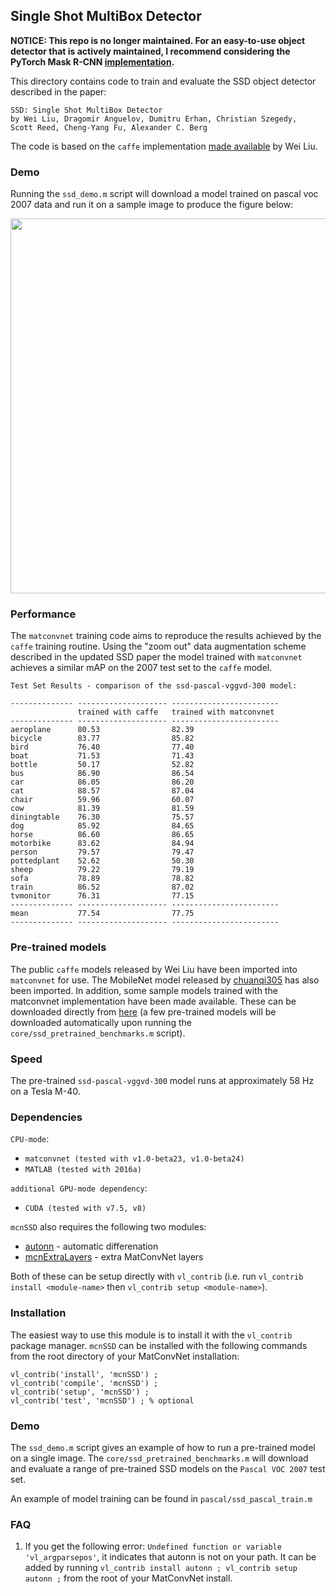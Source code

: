 ## Single Shot MultiBox Detector

**NOTICE: This repo is no longer maintained.  For an easy-to-use object detector that is actively maintained, I recommend considering the PyTorch Mask R-CNN [implementation](https://github.com/facebookresearch/maskrcnn-benchmark).**

This directory contains code to train and evaluate the SSD object detector
described in the paper:

```
SSD: Single Shot MultiBox Detector
by Wei Liu, Dragomir Anguelov, Dumitru Erhan, Christian Szegedy, 
Scott Reed, Cheng-Yang Fu, Alexander C. Berg
```

The code is based on the `caffe` implementation 
[made available](https://github.com/weiliu89/caffe/tree/ssd) by Wei Liu.

### Demo

Running the `ssd_demo.m` script will download a model trained on pascal voc 2007 data and run it on a sample image to produce the figure below:

<img src="misc/figure.png" width="600" />

### Performance

The `matconvnet` training code aims to reproduce the results
achieved by the `caffe` training routine.  Using the "zoom out"
data augmentation scheme described in the updated SSD paper
the model trained with `matconvnet` achieves
a similar mAP on the 2007 test set to the `caffe` model.

```
Test Set Results - comparison of the ssd-pascal-vggvd-300 model:

-------------- -------------------- ------------------------
               trained with caffe   trained with matconvnet
-------------- -------------------- ------------------------
aeroplane      80.53                82.39
bicycle        83.77                85.82
bird           76.40                77.40
boat           71.53                71.43
bottle         50.17                52.82
bus            86.90                86.54
car            86.05                86.20
cat            88.57                87.04
chair          59.96                60.07
cow            81.39                81.59
diningtable    76.30                75.57
dog            85.92                84.65
horse          86.60                86.65
motorbike      83.62                84.94
person         79.57                79.47
pottedplant    52.62                50.30
sheep          79.22                79.19
sofa           78.89                78.82
train          86.52                87.02
tvmonitor      76.31                77.15
-------------- -------------------- ------------------------
mean           77.54                77.75
-------------- -------------------- ------------------------
```

### Pre-trained models

The public `caffe` models released by Wei Liu have been imported into 
`matconvnet` for use.  The MobileNet model released by [chuanqi305](https://github.com/chuanqi305/MobileNet-SSD)
has also been imported. In addition, some sample models trained with the 
matconvnet implementation have been made available. These can be 
downloaded directly from 
[here](http://www.robots.ox.ac.uk/~albanie/mcn-models.html#ssd) (a few pre-trained 
models will be downloaded automatically upon running the 
`core/ssd_pretrained_benchmarks.m` script).

### Speed

The pre-trained `ssd-pascal-vggvd-300` model runs at approximately 
58 Hz on a Tesla M-40.

### Dependencies

`CPU-mode`:

* `matconvnet (tested with v1.0-beta23, v1.0-beta24)`
* `MATLAB (tested with 2016a)`


`additional GPU-mode dependency`:

* `CUDA (tested with v7.5, v8)`


`mcnSSD` also requires the following two modules:

* [autonn](https://github.com/vlfeat/autonn) - automatic differenation
* [mcnExtraLayers](https://github.com/albanie/mcnExtraLayers) - extra MatConvNet layers

Both of these can be setup directly with `vl_contrib` (i.e. run `vl_contrib install <module-name>` then `vl_contrib setup <module-name>`).

### Installation

The easiest way to use this module is to install it with the `vl_contrib` 
package manager. `mcnSSD` can be installed with 
the following commands from the root directory of your MatConvNet 
installation:

```
vl_contrib('install', 'mcnSSD') ;
vl_contrib('compile', 'mcnSSD') ;
vl_contrib('setup', 'mcnSSD') ;
vl_contrib('test', 'mcnSSD') ; % optional
```


### Demo

The `ssd_demo.m` script gives an example of how to run a pre-trained model 
on a single image.  The `core/ssd_pretrained_benchmarks.m` will download 
and evaluate a range of pre-trained SSD models on the `Pascal VOC 2007` test 
set.

An example of model training can be found in `pascal/ssd_pascal_train.m`



### FAQ

1. If you get the following error:  `Undefined function or variable 'vl_argparsepos'`, it indicates that autonn is not on your path.  It can be added by running `vl_contrib install autonn ; vl_contrib setup autonn ;` from the root of your MatConvNet install.

